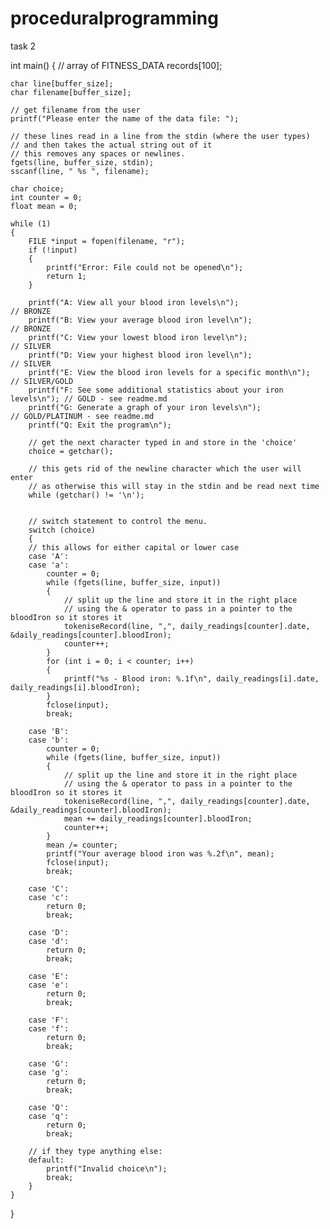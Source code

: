 # proceduralprogramming

task 2


int main()
{
    // array of 
    FITNESS_DATA records[100];

    char line[buffer_size];
    char filename[buffer_size];

    // get filename from the user
    printf("Please enter the name of the data file: ");

    // these lines read in a line from the stdin (where the user types)
    // and then takes the actual string out of it
    // this removes any spaces or newlines.
    fgets(line, buffer_size, stdin);
    sscanf(line, " %s ", filename);

    char choice;
    int counter = 0;
    float mean = 0;

    while (1)
    {
        FILE *input = fopen(filename, "r");
        if (!input)
        {
            printf("Error: File could not be opened\n");
            return 1;
        }

        printf("A: View all your blood iron levels\n");                       // BRONZE
        printf("B: View your average blood iron level\n");                    // BRONZE
        printf("C: View your lowest blood iron level\n");                     // SILVER
        printf("D: View your highest blood iron level\n");                    // SILVER
        printf("E: View the blood iron levels for a specific month\n");       // SILVER/GOLD
        printf("F: See some additional statistics about your iron levels\n"); // GOLD - see readme.md
        printf("G: Generate a graph of your iron levels\n");                  // GOLD/PLATINUM - see readme.md
        printf("Q: Exit the program\n");

        // get the next character typed in and store in the 'choice'
        choice = getchar();

        // this gets rid of the newline character which the user will enter
        // as otherwise this will stay in the stdin and be read next time
        while (getchar() != '\n');


        // switch statement to control the menu.
        switch (choice)
        {
        // this allows for either capital or lower case
        case 'A':
        case 'a':
            counter = 0;
            while (fgets(line, buffer_size, input))
            {
                // split up the line and store it in the right place
                // using the & operator to pass in a pointer to the bloodIron so it stores it
                tokeniseRecord(line, ",", daily_readings[counter].date, &daily_readings[counter].bloodIron);
                counter++;
            }
            for (int i = 0; i < counter; i++)
            {
                printf("%s - Blood iron: %.1f\n", daily_readings[i].date, daily_readings[i].bloodIron);
            }
            fclose(input);
            break;

        case 'B':
        case 'b':
            counter = 0;
            while (fgets(line, buffer_size, input))
            {
                // split up the line and store it in the right place
                // using the & operator to pass in a pointer to the bloodIron so it stores it
                tokeniseRecord(line, ",", daily_readings[counter].date, &daily_readings[counter].bloodIron);
                mean += daily_readings[counter].bloodIron;
                counter++;
            }
            mean /= counter;
            printf("Your average blood iron was %.2f\n", mean);
            fclose(input);
            break;

        case 'C':
        case 'c':
            return 0;
            break;

        case 'D':
        case 'd':
            return 0;
            break;

        case 'E':
        case 'e':
            return 0;
            break;

        case 'F':
        case 'f':
            return 0;
            break;

        case 'G':
        case 'g':
            return 0;
            break;

        case 'Q':
        case 'q':
            return 0;
            break;

        // if they type anything else:
        default:
            printf("Invalid choice\n");
            break;
        }
    }
}